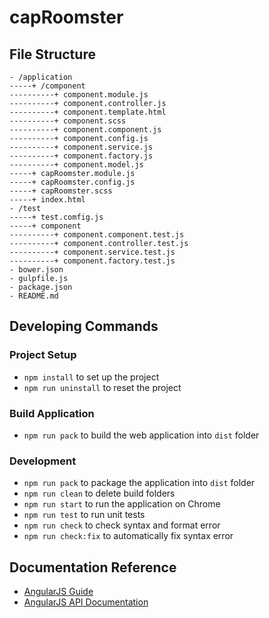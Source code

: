 # capRoomster 

## File Structure

```
- /application
-----+ /component
----------+ component.module.js
----------+ component.controller.js
----------+ component.template.html
----------+ component.scss
----------+ component.component.js
----------+ component.config.js
----------+ component.service.js
----------+ component.factory.js
----------+ component.model.js
-----+ capRoomster.module.js
-----+ capRoomster.config.js
-----+ capRoomster.scss
-----+ index.html
- /test
-----+ test.comfig.js
-----+ component
----------+ component.component.test.js
----------+ component.controller.test.js
----------+ component.service.test.js
----------+ component.factory.test.js
- bower.json
- gulpfile.js
- package.json
- README.md
```

## Developing Commands

### Project Setup

- `npm install` to set up the project
- `npm run uninstall` to reset the project

### Build Application

- `npm run pack` to build the web application into `dist` folder

### Development

- `npm run pack` to package the application into `dist` folder
- `npm run clean` to delete build folders
- `npm run start` to run the application on Chrome
- `npm run test` to run unit tests
- `npm run check` to check syntax and format error
- `npm run check:fix` to automatically fix syntax error

## Documentation Reference

- [AngularJS Guide](https://docs.angularjs.org/guide)
- [AngularJS API Documentation](https://docs.angularjs.org/api)
